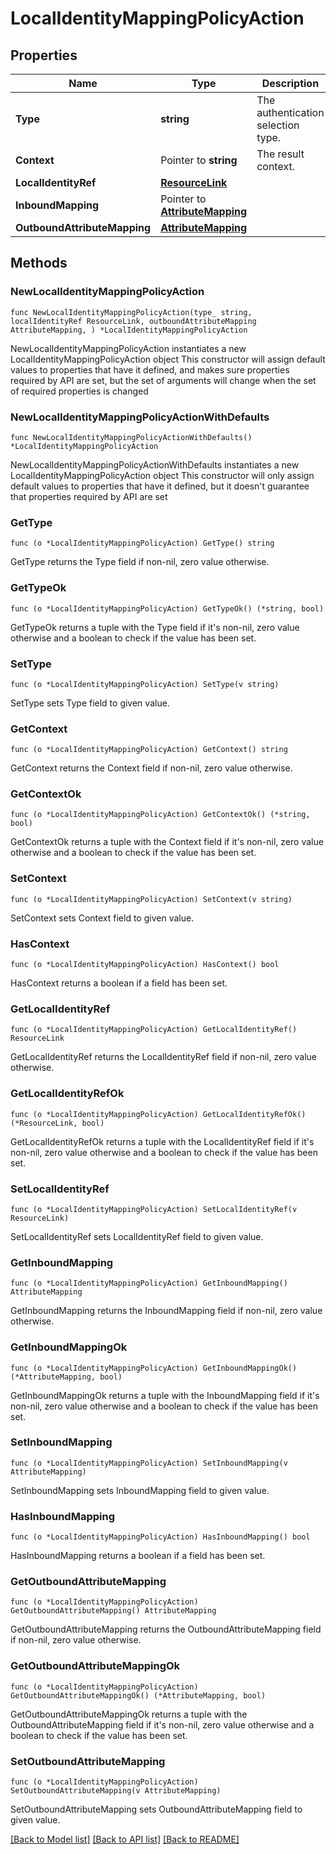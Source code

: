 # LocalIdentityMappingPolicyAction

## Properties

Name | Type | Description | Notes
------------ | ------------- | ------------- | -------------
**Type** | **string** | The authentication selection type. | 
**Context** | Pointer to **string** | The result context. | [optional] 
**LocalIdentityRef** | [**ResourceLink**](ResourceLink.md) |  | 
**InboundMapping** | Pointer to [**AttributeMapping**](AttributeMapping.md) |  | [optional] 
**OutboundAttributeMapping** | [**AttributeMapping**](AttributeMapping.md) |  | 

## Methods

### NewLocalIdentityMappingPolicyAction

`func NewLocalIdentityMappingPolicyAction(type_ string, localIdentityRef ResourceLink, outboundAttributeMapping AttributeMapping, ) *LocalIdentityMappingPolicyAction`

NewLocalIdentityMappingPolicyAction instantiates a new LocalIdentityMappingPolicyAction object
This constructor will assign default values to properties that have it defined,
and makes sure properties required by API are set, but the set of arguments
will change when the set of required properties is changed

### NewLocalIdentityMappingPolicyActionWithDefaults

`func NewLocalIdentityMappingPolicyActionWithDefaults() *LocalIdentityMappingPolicyAction`

NewLocalIdentityMappingPolicyActionWithDefaults instantiates a new LocalIdentityMappingPolicyAction object
This constructor will only assign default values to properties that have it defined,
but it doesn't guarantee that properties required by API are set

### GetType

`func (o *LocalIdentityMappingPolicyAction) GetType() string`

GetType returns the Type field if non-nil, zero value otherwise.

### GetTypeOk

`func (o *LocalIdentityMappingPolicyAction) GetTypeOk() (*string, bool)`

GetTypeOk returns a tuple with the Type field if it's non-nil, zero value otherwise
and a boolean to check if the value has been set.

### SetType

`func (o *LocalIdentityMappingPolicyAction) SetType(v string)`

SetType sets Type field to given value.


### GetContext

`func (o *LocalIdentityMappingPolicyAction) GetContext() string`

GetContext returns the Context field if non-nil, zero value otherwise.

### GetContextOk

`func (o *LocalIdentityMappingPolicyAction) GetContextOk() (*string, bool)`

GetContextOk returns a tuple with the Context field if it's non-nil, zero value otherwise
and a boolean to check if the value has been set.

### SetContext

`func (o *LocalIdentityMappingPolicyAction) SetContext(v string)`

SetContext sets Context field to given value.

### HasContext

`func (o *LocalIdentityMappingPolicyAction) HasContext() bool`

HasContext returns a boolean if a field has been set.

### GetLocalIdentityRef

`func (o *LocalIdentityMappingPolicyAction) GetLocalIdentityRef() ResourceLink`

GetLocalIdentityRef returns the LocalIdentityRef field if non-nil, zero value otherwise.

### GetLocalIdentityRefOk

`func (o *LocalIdentityMappingPolicyAction) GetLocalIdentityRefOk() (*ResourceLink, bool)`

GetLocalIdentityRefOk returns a tuple with the LocalIdentityRef field if it's non-nil, zero value otherwise
and a boolean to check if the value has been set.

### SetLocalIdentityRef

`func (o *LocalIdentityMappingPolicyAction) SetLocalIdentityRef(v ResourceLink)`

SetLocalIdentityRef sets LocalIdentityRef field to given value.


### GetInboundMapping

`func (o *LocalIdentityMappingPolicyAction) GetInboundMapping() AttributeMapping`

GetInboundMapping returns the InboundMapping field if non-nil, zero value otherwise.

### GetInboundMappingOk

`func (o *LocalIdentityMappingPolicyAction) GetInboundMappingOk() (*AttributeMapping, bool)`

GetInboundMappingOk returns a tuple with the InboundMapping field if it's non-nil, zero value otherwise
and a boolean to check if the value has been set.

### SetInboundMapping

`func (o *LocalIdentityMappingPolicyAction) SetInboundMapping(v AttributeMapping)`

SetInboundMapping sets InboundMapping field to given value.

### HasInboundMapping

`func (o *LocalIdentityMappingPolicyAction) HasInboundMapping() bool`

HasInboundMapping returns a boolean if a field has been set.

### GetOutboundAttributeMapping

`func (o *LocalIdentityMappingPolicyAction) GetOutboundAttributeMapping() AttributeMapping`

GetOutboundAttributeMapping returns the OutboundAttributeMapping field if non-nil, zero value otherwise.

### GetOutboundAttributeMappingOk

`func (o *LocalIdentityMappingPolicyAction) GetOutboundAttributeMappingOk() (*AttributeMapping, bool)`

GetOutboundAttributeMappingOk returns a tuple with the OutboundAttributeMapping field if it's non-nil, zero value otherwise
and a boolean to check if the value has been set.

### SetOutboundAttributeMapping

`func (o *LocalIdentityMappingPolicyAction) SetOutboundAttributeMapping(v AttributeMapping)`

SetOutboundAttributeMapping sets OutboundAttributeMapping field to given value.



[[Back to Model list]](../README.md#documentation-for-models) [[Back to API list]](../README.md#documentation-for-api-endpoints) [[Back to README]](../README.md)


